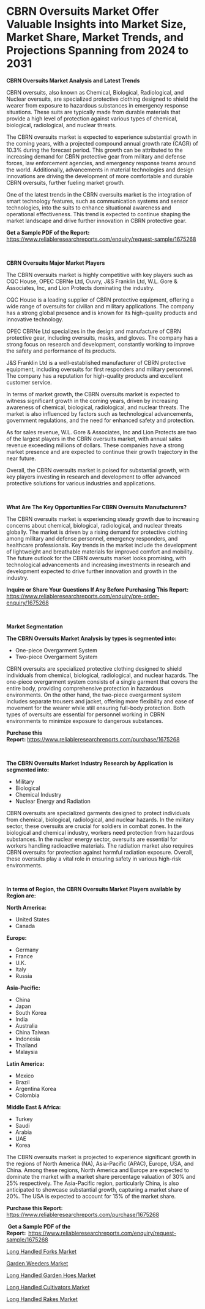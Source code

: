 <p><h1>CBRN Oversuits Market Offer Valuable Insights into Market Size, Market Share, Market Trends, and Projections Spanning from 2024 to 2031</h1></p><p><strong>CBRN Oversuits Market Analysis and Latest Trends</strong></p>
<p><p>CBRN oversuits, also known as Chemical, Biological, Radiological, and Nuclear oversuits, are specialized protective clothing designed to shield the wearer from exposure to hazardous substances in emergency response situations. These suits are typically made from durable materials that provide a high level of protection against various types of chemical, biological, radiological, and nuclear threats.</p><p>The CBRN oversuits market is expected to experience substantial growth in the coming years, with a projected compound annual growth rate (CAGR) of 10.3% during the forecast period. This growth can be attributed to the increasing demand for CBRN protective gear from military and defense forces, law enforcement agencies, and emergency response teams around the world. Additionally, advancements in material technologies and design innovations are driving the development of more comfortable and durable CBRN oversuits, further fueling market growth.</p><p>One of the latest trends in the CBRN oversuits market is the integration of smart technology features, such as communication systems and sensor technologies, into the suits to enhance situational awareness and operational effectiveness. This trend is expected to continue shaping the market landscape and drive further innovation in CBRN protective gear.</p></p>
<p><strong>Get a Sample PDF of the Report:&nbsp;</strong> <a href="https://www.reliableresearchreports.com/enquiry/request-sample/1675268">https://www.reliableresearchreports.com/enquiry/request-sample/1675268</a></p>
<p>&nbsp;</p>
<p><strong>CBRN Oversuits Major Market Players</strong></p>
<p><p>The CBRN oversuits market is highly competitive with key players such as CQC House, OPEC CBRNe Ltd, Ouvry, J&S Franklin Ltd, W.L. Gore & Associates, Inc, and Lion Protects dominating the industry. </p><p>CQC House is a leading supplier of CBRN protective equipment, offering a wide range of oversuits for civilian and military applications. The company has a strong global presence and is known for its high-quality products and innovative technology.</p><p>OPEC CBRNe Ltd specializes in the design and manufacture of CBRN protective gear, including oversuits, masks, and gloves. The company has a strong focus on research and development, constantly working to improve the safety and performance of its products.</p><p>J&S Franklin Ltd is a well-established manufacturer of CBRN protective equipment, including oversuits for first responders and military personnel. The company has a reputation for high-quality products and excellent customer service.</p><p>In terms of market growth, the CBRN oversuits market is expected to witness significant growth in the coming years, driven by increasing awareness of chemical, biological, radiological, and nuclear threats. The market is also influenced by factors such as technological advancements, government regulations, and the need for enhanced safety and protection.</p><p>As for sales revenue, W.L. Gore & Associates, Inc and Lion Protects are two of the largest players in the CBRN oversuits market, with annual sales revenue exceeding millions of dollars. These companies have a strong market presence and are expected to continue their growth trajectory in the near future. </p><p>Overall, the CBRN oversuits market is poised for substantial growth, with key players investing in research and development to offer advanced protective solutions for various industries and applications.</p></p>
<p>&nbsp;</p>
<p><strong>What Are The Key Opportunities For CBRN Oversuits Manufacturers?</strong></p>
<p><p>The CBRN oversuits market is experiencing steady growth due to increasing concerns about chemical, biological, radiological, and nuclear threats globally. The market is driven by a rising demand for protective clothing among military and defense personnel, emergency responders, and healthcare professionals. Key trends in the market include the development of lightweight and breathable materials for improved comfort and mobility. The future outlook for the CBRN oversuits market looks promising, with technological advancements and increasing investments in research and development expected to drive further innovation and growth in the industry.</p></p>
<p><strong>Inquire or Share Your Questions If Any Before Purchasing This Report:</strong> <a href="https://www.reliableresearchreports.com/enquiry/pre-order-enquiry/1675268">https://www.reliableresearchreports.com/enquiry/pre-order-enquiry/1675268</a></p>
<p>&nbsp;</p>
<p><strong>Market Segmentation</strong></p>
<p><strong>The CBRN Oversuits Market Analysis by types is segmented into:</strong></p>
<p><ul><li>One-piece Overgarment System</li><li>Two-piece Overgarment System</li></ul></p>
<p><p>CBRN oversuits are specialized protective clothing designed to shield individuals from chemical, biological, radiological, and nuclear hazards. The one-piece overgarment system consists of a single garment that covers the entire body, providing comprehensive protection in hazardous environments. On the other hand, the two-piece overgarment system includes separate trousers and jacket, offering more flexibility and ease of movement for the wearer while still ensuring full-body protection. Both types of oversuits are essential for personnel working in CBRN environments to minimize exposure to dangerous substances.</p></p>
<p><strong>Purchase this Report:&nbsp;</strong><a href="https://www.reliableresearchreports.com/purchase/1675268">https://www.reliableresearchreports.com/purchase/1675268</a></p>
<p>&nbsp;</p>
<p><strong>The CBRN Oversuits Market Industry Research by Application is segmented into:</strong></p>
<p><ul><li>Military</li><li>Biological</li><li>Chemical Industry</li><li>Nuclear Energy and Radiation</li></ul></p>
<p><p>CBRN oversuits are specialized garments designed to protect individuals from chemical, biological, radiological, and nuclear hazards. In the military sector, these oversuits are crucial for soldiers in combat zones. In the biological and chemical industry, workers need protection from hazardous substances. In the nuclear energy sector, oversuits are essential for workers handling radioactive materials. The radiation market also requires CBRN oversuits for protection against harmful radiation exposure. Overall, these oversuits play a vital role in ensuring safety in various high-risk environments.</p></p>
<p>&nbsp;</p>
<p><strong>In terms of Region, the CBRN Oversuits Market Players available by Region are:</strong></p>
<p>
    <p> <strong> North America: </strong>
        <ul>
            <li>United States</li>
            <li>Canada</li>
        </ul>
        </p> 
    <p> <strong> Europe: </strong>
        <ul>
            <li>Germany</li>
            <li>France</li>
            <li>U.K.</li>
            <li>Italy</li>
            <li>Russia</li>
        </ul>
        </p> 
    <p> <strong> Asia-Pacific: </strong>
        <ul>
            <li>China</li>
            <li>Japan</li>
            <li>South Korea</li>
            <li>India</li>
            <li>Australia</li>
            <li>China Taiwan</li>
            <li>Indonesia</li>
            <li>Thailand</li>
            <li>Malaysia</li>
        </ul>
        </p> 
    <p> <strong> Latin America: </strong>
        <ul>
            <li>Mexico</li>
            <li>Brazil</li>
            <li>Argentina Korea</li>
            <li>Colombia</li>
        </ul>
        </p> 
    <p> <strong> Middle East & Africa: </strong>
        <ul>
            <li>Turkey</li>
            <li>Saudi</li>
            <li>Arabia</li>
            <li>UAE</li>
            <li>Korea</li>
        </ul>
    </p>
    </p>
<p><p>The CBRN oversuits market is projected to experience significant growth in the regions of North America (NA), Asia-Pacific (APAC), Europe, USA, and China. Among these regions, North America and Europe are expected to dominate the market with a market share percentage valuation of 30% and 25% respectively. The Asia-Pacific region, particularly China, is also anticipated to showcase substantial growth, capturing a market share of 20%. The USA is expected to account for 15% of the market share.</p></p>
<p><strong>Purchase this Report: </strong><a href="https://www.reliableresearchreports.com/purchase/1675268">https://www.reliableresearchreports.com/purchase/1675268</a></p>
<p>&nbsp;<strong>Get a Sample PDF of the Report:&nbsp;&nbsp;</strong><a href="https://www.reliableresearchreports.com/enquiry/request-sample/1675268">https://www.reliableresearchreports.com/enquiry/request-sample/1675268</a></p>
<p><strong></strong></p>
<p><p><a href="https://github.com/bmorecock/Market-Research-Report-List-2/blob/main/long-handled-forks-market.md">Long Handled Forks Market</a></p><p><a href="https://github.com/RickHolmes3/Market-Research-Report-List-3/blob/main/garden-weeders-market.md">Garden Weeders Market</a></p><p><a href="https://github.com/yemakinde/Market-Research-Report-List-1/blob/main/long-handled-garden-hoes-market.md">Long Handled Garden Hoes Market</a></p><p><a href="https://github.com/jsmusil/Market-Research-Report-List-2/blob/main/long-handled-cultivators-market.md">Long Handled Cultivators Market</a></p><p><a href="https://github.com/Alonsoolds3wq1d81czn8rbol/Market-Research-Report-List-1/blob/main/long-handled-rakes-market.md">Long Handled Rakes Market</a></p></p>